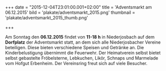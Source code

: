 +++
date = "2015-12-04T23:01:00.001+02:00"
title = 'Adventsmarkt am 06.12.2015'
bild = 'plakate/adventsmarkt_2015.png'
thumbnail = 'plakate/adventsmarkt_2015_thumb.png'

+++

Am Sonntag den **06.12.2015** findet von **11-18 h** in Niederjosbach auf dem **Dorfplatz** der Adventsmarkt statt, an dem sich alle Niederjosbacher Vereine beteiligen. Diese bieten verschiedene Speisen und Getränke an. Die Kinderbelustigung übernimmt die Feuerwehr. Der Heimatverein selbst bietet selbst gebastelte Fröbelsterne, Lebkuchen, Likör, Schnaps und Marmelade vom Hofgut Erbenheim. Der Vereinsring freut sich auf viele Besucher.

      